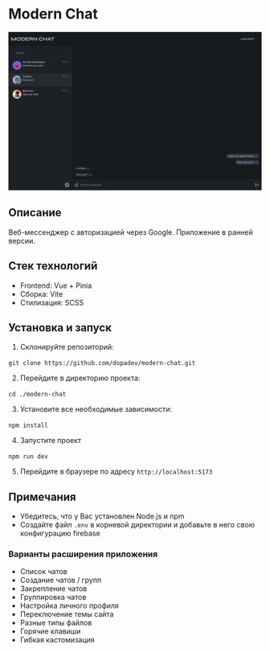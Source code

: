 # Modern Chat

![Modern Chat preview](https://github.com/dopadev/modern-chat/raw/main/preview/modern-chat.jpg)

## Описание

Веб-мессенджер с авторизацией через Google. Приложение в ранней версии.

## Стек технологий

- Frontend: Vue + Pinia
- Сборка: Vite
- Стилизация: SCSS

## Установка и запуск

1. Склонируйте репозиторий:

`git clone https://github.com/dopadev/modern-chat.git`

2. Перейдите в директорию проекта:

`cd ./modern-chat`

3. Установите все необходимые зависимости:

`npm install`

4. Запустите проект

`npm run dev`

5. Перейдите в браузере по адресу `http://localhost:5173`

## Примечания

- Убедитесь, что у Вас установлен Node.js и npm
- Создайте файл `.env` в корневой директории и добавьте в него свою конфигурацию firebase

### Варианты расширения приложения

- Список чатов
- Создание чатов / групп
- Закрепление чатов
- Группировка чатов
- Настройка личного профиля
- Переключение темы сайта
- Разные типы файлов
- Горячие клавиши
- Гибкая кастомизация
